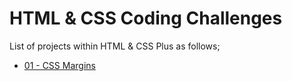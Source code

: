 # HTML & CSS Coding Challenges

List of projects within HTML & CSS Plus as follows;

- [01 - CSS Margins](./CC-01/README.md)